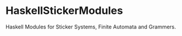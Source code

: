 HaskellStickerModules
=====================

Haskell Modules for Sticker Systems, Finite Automata and Grammers.
